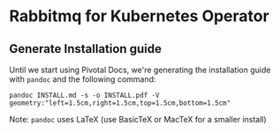 # Rabbitmq for Kubernetes Operator

## Generate Installation guide

Until we start using Pivotal Docs, we're generating the installation guide with `pandoc` and the following command:

`pandoc INSTALL.md -s -o INSTALL.pdf -V geometry:"left=1.5cm,right=1.5cm,top=1.5cm,bottom=1.5cm"`

Note: `pandoc` uses LaTeX (use BasicTeX or MacTeX for a smaller install) 
